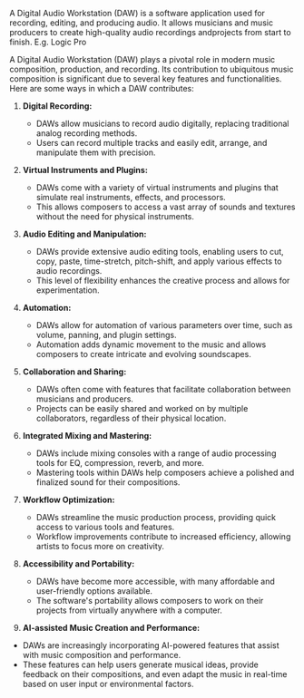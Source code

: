 A Digital Audio Workstation (DAW) is a software application used for recording, editing, and producing audio. It allows musicians and music producers to create high-quality audio recordings andprojects from start to finish.
E.g. Logic Pro


A Digital Audio Workstation (DAW) plays a pivotal role in modern music composition, production, and recording. Its contribution to ubiquitous music composition is significant due to several key features and functionalities. Here are some ways in which a DAW contributes:

1. **Digital Recording:**
    
    - DAWs allow musicians to record audio digitally, replacing traditional analog recording methods.
    - Users can record multiple tracks and easily edit, arrange, and manipulate them with precision.

1. **Virtual Instruments and Plugins:**
    
    - DAWs come with a variety of virtual instruments and plugins that simulate real instruments, effects, and processors.
    - This allows composers to access a vast array of sounds and textures without the need for physical instruments.
4. **Audio Editing and Manipulation:**
    
    - DAWs provide extensive audio editing tools, enabling users to cut, copy, paste, time-stretch, pitch-shift, and apply various effects to audio recordings.
    - This level of flexibility enhances the creative process and allows for experimentation.

1. **Automation:**
    
    - DAWs allow for automation of various parameters over time, such as volume, panning, and plugin settings.
    - Automation adds dynamic movement to the music and allows composers to create intricate and evolving soundscapes.

1. **Collaboration and Sharing:**
    
    - DAWs often come with features that facilitate collaboration between musicians and producers.
    - Projects can be easily shared and worked on by multiple collaborators, regardless of their physical location.
8. **Integrated Mixing and Mastering:**
    
    - DAWs include mixing consoles with a range of audio processing tools for EQ, compression, reverb, and more.
    - Mastering tools within DAWs help composers achieve a polished and finalized sound for their compositions.
9. **Workflow Optimization:**
    
    - DAWs streamline the music production process, providing quick access to various tools and features.
    - Workflow improvements contribute to increased efficiency, allowing artists to focus more on creativity.
10. **Accessibility and Portability:**
    
    - DAWs have become more accessible, with many affordable and user-friendly options available.
    - The software's portability allows composers to work on their projects from virtually anywhere with a computer.

1. **AI-assisted Music Creation and Performance:**

- DAWs are increasingly incorporating AI-powered features that assist with music composition and performance.
- These features can help users generate musical ideas, provide feedback on their compositions, and even adapt the music in real-time based on user input or environmental factors.